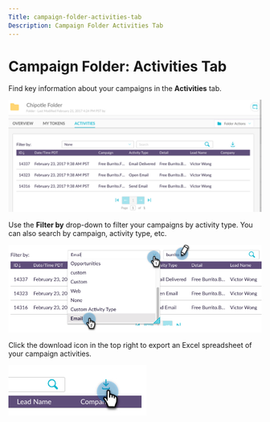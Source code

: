 ```yaml
---
Title: campaign-folder-activities-tab
Description: Campaign Folder Activities Tab 
---
```


# Campaign Folder: Activities Tab

Find key information about your campaigns in the **Activities** tab.

   ![Image One](/help/sky/assets/campaign-folders/campaign-folder-activities-tab/campaign-folder-activities-tab-1.png)

Use the **Filter by** drop-down to filter your campaigns by activity type. You can also search by campaign, activity type, etc.

   ![Image Two](/help/sky/assets/campaign-folders/campaign-folder-activities-tab/campaign-folder-activities-tab-2.png)

Click the download icon in the top right to export an Excel spreadsheet of your campaign activities.

   ![Image Three](/help/sky/assets/campaign-folders/campaign-folder-activities-tab/campaign-folder-activities-tab-3.png)
